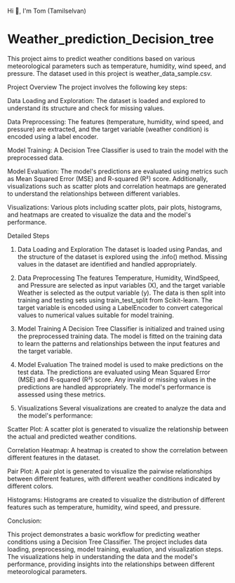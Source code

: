 Hi 👋, I'm Tom (Tamilselvan)

# Weather_prediction_Decision_tree
This project aims to predict weather conditions based on various meteorological parameters such as temperature, humidity, wind speed, and pressure. The dataset used in this project is weather_data_sample.csv.

Project Overview
The project involves the following key steps:

Data Loading and Exploration: The dataset is loaded and explored to understand its structure and check for missing values.

Data Preprocessing: The features (temperature, humidity, wind speed, and pressure) are extracted, and the target variable (weather condition) is encoded using a label encoder.

Model Training: A Decision Tree Classifier is used to train the model with the preprocessed data.

Model Evaluation: The model's predictions are evaluated using metrics such as Mean Squared Error (MSE) and R-squared (R²) score. Additionally, visualizations such as scatter plots and correlation heatmaps are generated to understand the relationships between different variables.

Visualizations: Various plots including scatter plots, pair plots, histograms, and heatmaps are created to visualize the data and the model's performance.

Detailed Steps
1. Data Loading and Exploration
The dataset is loaded using Pandas, and the structure of the dataset is explored using the .info() method. Missing values in the dataset are identified and handled appropriately.

2. Data Preprocessing
The features Temperature, Humidity, WindSpeed, and Pressure are selected as input variables (X), and the target variable Weather is selected as the output variable (y). The data is then split into training and testing sets using train_test_split from Scikit-learn. The target variable is encoded using a LabelEncoder to convert categorical values to numerical values suitable for model training.

3. Model Training
A Decision Tree Classifier is initialized and trained using the preprocessed training data. The model is fitted on the training data to learn the patterns and relationships between the input features and the target variable.

4. Model Evaluation
The trained model is used to make predictions on the test data. The predictions are evaluated using Mean Squared Error (MSE) and R-squared (R²) score. Any invalid or missing values in the predictions are handled appropriately. The model's performance is assessed using these metrics.

5. Visualizations
Several visualizations are created to analyze the data and the model's performance:

Scatter Plot: A scatter plot is generated to visualize the relationship between the actual and predicted weather conditions.

Correlation Heatmap: A heatmap is created to show the correlation between different features in the dataset.

Pair Plot: A pair plot is generated to visualize the pairwise relationships between different features, with different weather conditions indicated by different colors.

Histograms: Histograms are created to visualize the distribution of different features such as temperature, humidity, wind speed, and pressure.

Conclusion:

This project demonstrates a basic workflow for predicting weather conditions using a Decision Tree Classifier. The project includes data loading, preprocessing, model training, evaluation, and visualization steps. The visualizations help in understanding the data and the model's performance, providing insights into the relationships between different meteorological parameters.
